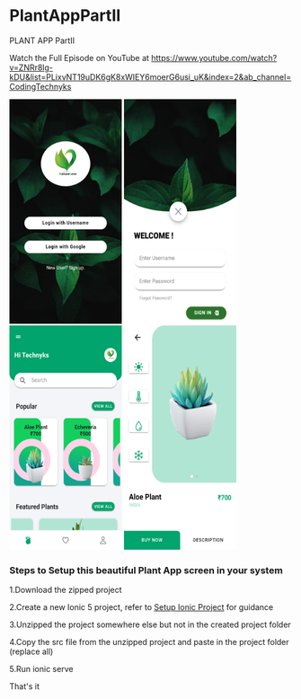 # PlantAppPartII
PLANT APP PartII

Watch the Full Episode on YouTube at https://www.youtube.com/watch?v=ZNRr8lg-kDU&list=PLixvNT19uDK6gK8xWIEY6moerG6usi_uK&index=2&ab_channel=CodingTechnyks

<img src="https://github.com/Nykz/PlantAppPartII/blob/main/screen01.png" width="200" height="400" />
<img src="https://github.com/Nykz/PlantAppPartII/blob/main/screen02.png" width="200" height="400" />
<img src="https://github.com/Nykz/PlantAppPartII/blob/main/screen03.png" width="200" height="400" />
<img src="https://github.com/Nykz/PlantAppPartII/blob/main/screen04.png" width="200" height="400" />

### Steps to Setup this beautiful Plant App screen in your system

1.Download the zipped project

2.Create a new Ionic 5 project, refer to <a href="https://www.youtube.com/watch?v=hmB2PYraBZk&t=6s&ab_channel=CodingTechnyks">Setup Ionic Project</a> for guidance

3.Unzipped the project somewhere else but not in the created project folder

4.Copy the src file from the unzipped project and paste in the project folder (replace all)

5.Run ionic serve

That's it
